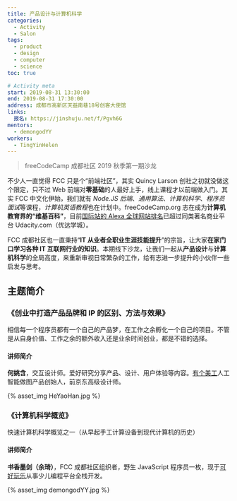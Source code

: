 ```yaml
---
title: 产品设计与计算机科学
categories:
  - Activity
  - Salon
tags:
  - product
  - design
  - computer
  - science
toc: true

# Activity meta
start: 2019-08-31 13:30:00
end: 2019-08-31 17:30:00
address: 成都市高新区天益南巷18号创客大使馆
links:
  报名: https://jinshuju.net/f/Pgvh6G
mentors:
  - demongodYY
workers:
  - TingYinHelen
---
```


> freeCodeCamp 成都社区 2019 秋季第一期沙龙

不少人一直觉得 FCC 只是个“前端社区”，其实 Quincy Larson 创社之初就没做这个限定，只不过 Web 前端对**零基础**的人最好上手，线上课程才以前端做入门。其实 FCC 中文化伊始，我们就有 *Node.JS 后端*、*通用算法*、*计算机科学*、*程序员面试*等课程，*计算机英语教程*也在计划中。freeCodeCamp.org 志在成为**计算机教育界的“维基百科”**，目前[国际站的 Alexa 全球网站排名][1]已超过同类著名商业平台 Udacity.com（优达学城）。

FCC 成都社区也一直秉持“**IT 从业者全职业生涯技能提升**”的宗旨，让大家**在家门口学习各种 IT 互联网行业的知识**。本期线下沙龙，让我们一起从**产品设计**与**计算机科学**的全局高度，来重新审视日常繁杂的工作，给有志进一步提升的小伙伴一些启发与思考。

<!-- more -->

## 主题简介

### 《创业中打造产品品牌和 IP 的区别、方法与效果》

相信每一个程序员都有一个自己的产品梦，在工作之余孵化一个自己的项目。不管是从自身价值、工作之余的额外收入还是业余时间创业，都是不错的选择。

#### 讲师简介

**何姚含**，交互设计师。爱好研究分享产品、设计、用户体验等内容。[有个美工][2]人工智能做图产品创始人，前京东高级设计师。

{% asset_img HeYaoHan.jpg %}

### 《计算机科学概览》

快速计算机科学概览之一（从早起手工计算设备到现代计算机的历史）

#### 讲师简介

**书香墨剑（余琦）**，FCC 成都社区组织者，野生 JavaScript 程序员一枚，现于[可好玩乐][3]从事少儿编程平台全栈开发。

{% asset_img demongodYY.jpg %}

[1]: https://www.alexa.com/siteinfo/freecodecamp.org
[2]: https://youge.art
[3]: https://cocoet.cn/

